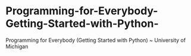 # Programming-for-Everybody-Getting-Started-with-Python-
Programming for Everybody (Getting Started with Python) ~ University of Michigan
